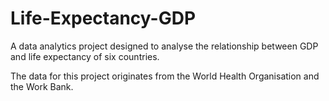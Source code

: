 # Life-Expectancy-GDP
A data analytics project designed to analyse the relationship between GDP and life expectancy of six countries.  

The data for this project originates from the World Health Organisation and the Work Bank.
